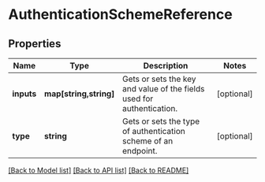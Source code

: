 # AuthenticationSchemeReference

## Properties
Name | Type | Description | Notes
------------ | ------------- | ------------- | -------------
**inputs** | **map[string,string]** | Gets or sets the key and value of the fields used for authentication. | [optional] 
**type** | **string** | Gets or sets the type of authentication scheme of an endpoint. | [optional] 

[[Back to Model list]](../README.md#documentation-for-models) [[Back to API list]](../README.md#documentation-for-api-endpoints) [[Back to README]](../README.md)


